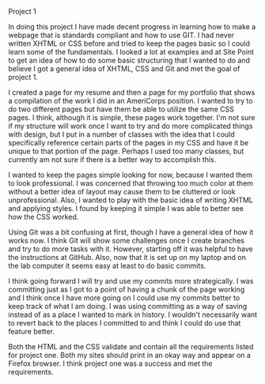 Project 1

  In doing this project I have made decent progress in learning how to make a webpage that is standards compliant and how to use GIT. I had never written XHTML or CSS before and tried to keep the pages basic so I could learn some of the fundamentals. I looked a lot at examples and at Site Point to get an idea of how to do some basic structuring that I wanted to do and believe I got a general idea of XHTML, CSS and Git and met the goal of project 1. 

  I created a page for my resume and then a page for my portfolio that shows a compilation of the work I did in an AmeriCorps position. I wanted to try to do two different pages but have them be able to utilize the same CSS pages. I think, although it is simple, these pages work together. I'm not sure if my structure will work once I want to try and do more complicated things with design, but I put in a number of classes with the idea that I could specifically reference certain parts of the pages in my CSS and have it be unique to that portion of the page. Perhaps I used too many classes, but currently am not sure if there is a better way to accomplish this. 
 
  I wanted to keep the pages simple looking for now, because I wanted them to look professional. I was concerned that throwing too much color at them without a better idea of layout may cause them to be cluttered or look unprofessional. Also, I wanted to play with the basic idea of writing XHTML and applying styles. I found by keeping it simple I was able to better see how the CSS worked.
  
  Using Git was a bit confusing at first, though I have a general idea of how it works now. I think Git will show some challenges once I create branches and try to do more tasks with it. However, starting off it was helpful to have the instructions at GitHub. Also, now that it is set up on my laptop and on the lab computer it seems easy at least to do basic commits.
  
  I think going forward I will try and use my commits more strategically. I was committing just as I got to a point of having a chunk of the page working and I think once I have more going on I could use my commits better to keep track of what I am doing. I was using committing as a way of saving instead of as a place I wanted to mark in history. I wouldn't necessarily want to revert back to the places I committed to and think I could do use that feature better.  

  Both the HTML and the CSS validate and contain all the requirements listed for project one. Both my sites should print in an okay way and appear on a Firefox browser. I think project one was a success and met the requirements. 

 
